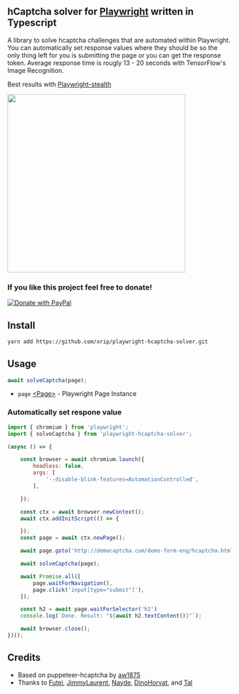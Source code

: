 ## hCaptcha solver for [Playwright](https://playwright.dev/) written in Typescript

A library to solve hcaptcha challenges that are automated within Playwright. You can automatically set response values where they should be so the only thing left for you is submitting the page or you can get the response token. Average response time is rougly 13 - 20 seconds with TensorFlow's Image Recognition.

Best results with [Playwright-stealth](https://github.com/berstend/puppeteer-extra/issues/454#issuecomment-917437212)

<img src="images/demo.gif" height="400px"/>

### If you like this project feel free to donate!

[![Donate with PayPal](https://www.paypalobjects.com/en_US/i/btn/btn_donate_SM.gif)](https://www.paypal.com/paypalme/xrip/)

## Install

```bash
yarn add https://github.com/xrip/playwright-hcaptcha-solver.git
```

## Usage

```javascript
await solveCaptcha(page);
```

-   `page` [&lt;Page&gt;](https://playwright.dev/docs/api/class-page) - Playwright Page Instance

### Automatically set respone value

```javascript
import { chromium } from 'playwright';
import { solveCaptcha } from 'playwright-hcaptcha-solver';

(async () => {

    const browser = await chromium.launch({
        headless: false,
        args: [
            '--disable-blink-features=AutomationControlled',
        ],

    });

    const ctx = await browser.newContext();
    await ctx.addInitScript(() => {

    });
    const page = await ctx.newPage();

    await page.goto('http://democaptcha.com/demo-form-eng/hcaptcha.html');

    await solveCaptcha(page);

    await Promise.all([
        page.waitForNavigation(),
        page.click('input[type="submit"]'),
    ]);

    const h2 = await page.waitForSelector('h2')
    console.log(`Done. Result: "${await h2.textContent()}"`);

    await browser.close();
})();
```

## Credits
- Based on puppeteer-hcaptcha by [aw1875](https://github.com/aw1875/puppeteer-hcaptcha)
- Thanks to [Futei](https://github.com/Futei/SineCaptcha), [JimmyLaurent](https://github.com/JimmyLaurent/hcaptcha-solver/), [Nayde](https://github.com/nayde-fr), [DinoHorvat](https://github.com/dinohorvat), and [Tal](https://github.com/JustTalDevelops/)

